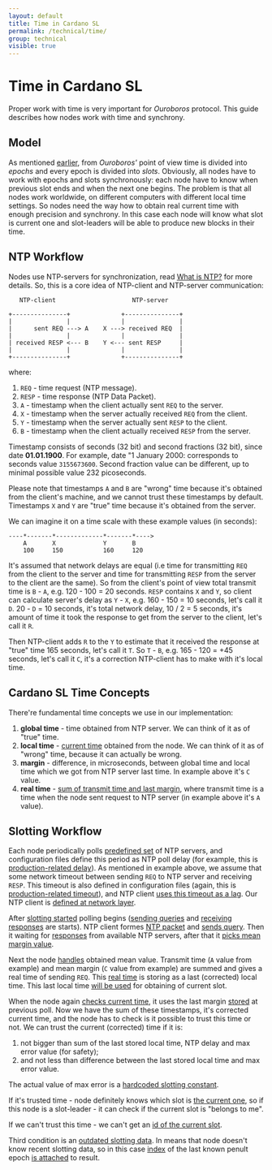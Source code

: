 ```yaml
---
layout: default
title: Time in Cardano SL
permalink: /technical/time/
group: technical
visible: true
---
```

[//]: # (Reviewed at e1d0f9fb37a3f1378341716916f0321fb55698df)

# Time in Cardano SL

Proper work with time is very important for _Ouroboros_ protocol. This guide describes how nodes work with time and synchrony.

## Model

As mentioned [earlier](/technical/#high-level-overview), from _Ouroboros'_ point of view time is divided into _epochs_ and every epoch is divided into _slots_. Obviously, all nodes have to work with epochs and slots synchronously: each node have to know when previous slot ends and when the next one begins. The problem is that all nodes work worldwide, on different computers with different local time settings. So nodes need the way how to obtain real current time with enough precision and synchrony. In this case each node will know what slot is current one and slot-leaders will be able to produce new blocks in their time.

## NTP Workflow

Nodes use NTP-servers for synchronization, read [What is NTP?](http://www.ntp.org/ntpfaq/NTP-s-def.htm) for more details. So, this is a core idea of NTP-client and NTP-server communication:

~~~
   NTP-client                     NTP-server

+---------------+              +---------------+
|               |              |               |
|      sent REQ ---> A    X ---> received REQ  |
|               |              |               |
| received RESP <--- B    Y <--- sent RESP     |
|               |              |               |
+---------------+              +---------------+
~~~

where:

1. `REQ` - time request (NTP message).
2. `RESP` - time response (NTP Data Packet).
3. `A` - timestamp when the client actually sent `REQ` to the server.
4. `X` - timestamp when the server actually received `REQ` from the client.
5. `Y` - timestamp when the server actually sent `RESP` to the client.
6. `B` - timestamp when the client actually received `RESP` from the server.

Timestamp consists of seconds (32 bit) and second fractions (32 bit), since date **01.01.1900**.
For example, date "1 January 2000: corresponds to seconds value `3155673600`. Second fraction value 
can be different, up to minimal possible value 232 picoseconds.

Please note that timestamps `A` and `B` are "wrong" time because it's obtained from the client's machine, and we cannot trust these timestamps by default. Timestamps `X` and `Y` are "true" time because it's obtained from the server.

We can imagine it on a time scale with these example values (in seconds):

~~~
----*-------*-------------*-------*---->
    A       X             Y       B
    100     150           160     120
~~~

It's assumed that network delays are equal (i.e time for transmitting `REQ` from the client to the server and time for transmitting `RESP` from the server to the client are the same). So from the client's point of view total transmit time is `B` - `A`, e.g. 120 - 100 = 20 seconds. `RESP` contains `X` and `Y`, so client can calculate server's delay as `Y` - `X`, e.g. 160 - 150 = 10 seconds, let's call it `D`. 20 - `D` = 10 seconds, it's total network delay, 10 / 2 = 5 seconds, it's amount of time it took the response to get from the server to the client, let's call it `R`.

Then NTP-client adds `R` to the `Y` to estimate that it received the response at "true" time 165 seconds, let's call it `T`. So `T` - `B`, e.g. 165 - 120 = +45 seconds, let's call it `C`, it's a correction NTP-client has to make with it's local time.

## Cardano SL Time Concepts

There're fundamental time concepts we use in our implementation:

1. **global time** - time obtained from NTP server. We can think of it as of "true" time.
2. **local time** - [current time](https://github.com/input-output-hk/cardano-sl/blob/f754d7a48294d7c434d401af12075dbe3fa4a7a9/infra/Pos/Slotting/Ntp.hs#L294) obtained from the node. We can think of it as of "wrong" time, because it can actually be wrong.
3. **margin** - difference, in microseconds, between global time and local time which we got from NTP server last time. In example above it's `C` value.
4. **real time** - [sum of transmit time and last margin](https://github.com/input-output-hk/cardano-sl/blob/f754d7a48294d7c434d401af12075dbe3fa4a7a9/infra/Pos/Slotting/Ntp.hs#L324), where transmit time is a time when the node sent request to NTP server (in example above it's `A` value).

## Slotting Workflow

Each node periodically polls [predefined set](https://github.com/input-output-hk/cardano-sl/blob/f754d7a48294d7c434d401af12075dbe3fa4a7a9/infra/Pos/Slotting/Ntp.hs#L333) of NTP servers, and configuration files define this period as NTP poll delay (for example, this is [production-related delay](https://github.com/input-output-hk/cardano-sl/blob/f754d7a48294d7c434d401af12075dbe3fa4a7a9/core/constants-prod.yaml#L49)). As mentioned in example above, we assume that some network timeout between sending `REQ` to NTP server and receiving `RESP`. This timeout is also defined in configuration files (again, this is [production-related timeout](https://github.com/input-output-hk/cardano-sl/blob/f754d7a48294d7c434d401af12075dbe3fa4a7a9/core/constants-prod.yaml#L48)), and NTP client [uses this timeout as a lag](https://github.com/serokell/time-warp-nt/blob/18a17e2f86341c272a5cabd9b767b8f5277dc793/src/NTP/Client.hs#L171). Our NTP client is [defined at network layer](https://github.com/serokell/time-warp-nt/blob/18a17e2f86341c272a5cabd9b767b8f5277dc793/src/NTP/Client.hs#L263).

After [slotting started](https://github.com/input-output-hk/cardano-sl/blob/f754d7a48294d7c434d401af12075dbe3fa4a7a9/infra/Pos/Slotting/Ntp.hs#L306) polling begins ([sending queries](https://github.com/serokell/time-warp-nt/blob/18a17e2f86341c272a5cabd9b767b8f5277dc793/src/NTP/Client.hs#L161) and [receiving responses](https://github.com/serokell/time-warp-nt/blob/18a17e2f86341c272a5cabd9b767b8f5277dc793/src/NTP/Client.hs#L235) are starts). NTP client formes [NTP packet](https://github.com/serokell/time-warp-nt/blob/18a17e2f86341c272a5cabd9b767b8f5277dc793/src/NTP/Packet.hs#L74) and [sends query](https://github.com/serokell/time-warp-nt/blob/18a17e2f86341c272a5cabd9b767b8f5277dc793/src/NTP/Client.hs#L155). Then it waiting for [responses](https://github.com/serokell/time-warp-nt/blob/18a17e2f86341c272a5cabd9b767b8f5277dc793/src/NTP/Client.hs#L174) from available NTP servers, after that it [picks mean margin value](https://github.com/input-output-hk/cardano-sl/blob/f754d7a48294d7c434d401af12075dbe3fa4a7a9/infra/Pos/Slotting/Ntp.hs#L347).

Next the node [handles](https://github.com/input-output-hk/cardano-sl/blob/f754d7a48294d7c434d401af12075dbe3fa4a7a9/infra/Pos/Slotting/Ntp.hs#L319) obtained mean value. Transmit time (`A` value from example) and mean margin (`C` value from example) are summed and gives a real time of sending `REQ`. This [real time](https://github.com/input-output-hk/cardano-sl/blob/f754d7a48294d7c434d401af12075dbe3fa4a7a9/infra/Pos/Slotting/Ntp.hs#L324) is storing as a last (corrected) local time. This last local time [will be used](https://github.com/input-output-hk/cardano-sl/blob/f754d7a48294d7c434d401af12075dbe3fa4a7a9/infra/Pos/Slotting/Ntp.hs#L214) for obtaining of current slot.

When the node again [checks current time](https://github.com/input-output-hk/cardano-sl/blob/f754d7a48294d7c434d401af12075dbe3fa4a7a9/infra/Pos/Slotting/Ntp.hs#L213), it uses the last margin [stored](https://github.com/input-output-hk/cardano-sl/blob/f754d7a48294d7c434d401af12075dbe3fa4a7a9/infra/Pos/Slotting/Ntp.hs#L325) at previous poll. Now we have the sum of these timestamps, it's corrected current time, and the node has to check is it possible to trust this time or not. We can trust the current (corrected) time if it is:

1. not bigger than sum of the last stored local time, NTP delay and max error value (for safety);
2. and not less than difference between the last stored local time and max error value.

The actual value of max error is a [hardcoded slotting constant](https://github.com/input-output-hk/cardano-sl/blob/189390a732ca6f6fb0d83fd9dcdc76145d6d6209/infra/Pos/Slotting/Constants.hs#L19).

If it's trusted time - node definitely knows which slot is [the current one](https://github.com/input-output-hk/cardano-sl/blob/f754d7a48294d7c434d401af12075dbe3fa4a7a9/infra/Pos/Slotting/Ntp.hs#L170), so if this node is a slot-leader - it can check if the current slot is "belongs to me".

If we can't trust this time - we can't get an [id of the current slot](https://github.com/input-output-hk/cardano-sl/blob/f754d7a48294d7c434d401af12075dbe3fa4a7a9/infra/Pos/Slotting/Ntp.hs#L186).

Third condition is an [outdated slotting data](https://github.com/input-output-hk/cardano-sl/blob/f754d7a48294d7c434d401af12075dbe3fa4a7a9/infra/Pos/Slotting/Ntp.hs#L167). In means that node doesn't know recent slotting data, so in this case [index](https://github.com/input-output-hk/cardano-sl/blob/f754d7a48294d7c434d401af12075dbe3fa4a7a9/infra/Pos/Slotting/Types.hs#L29) of the last known penult epoch [is attached](https://github.com/input-output-hk/cardano-sl/blob/f754d7a48294d7c434d401af12075dbe3fa4a7a9/infra/Pos/Slotting/Ntp.hs#L220) to result.

